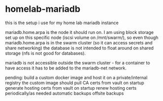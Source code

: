 # homelab-mariadb
this is the setup i use for my home lab mariadb instance

mariadb.home.arpa is the node it should run on.  I am using block storage set up on this specific node (iscsi volume on /mnt/swarm/), so even though mariadb.home.arpa is in the swarm cluster (so it can access secrets and share networking) the database is not intended to float around on shared storage (nfs is not good for databases).

mariadb is not accessible outside the swarm cluster - for a container to have access it has to be added to the mariadb-net network.

pending: 
build a custom docker image and host it on a private/internal registry
the custom image should
pull CA certs from vault on startup
generate hosting certs from vault on startup
renew hosting certs periodically/as needed
automatic backups
offsite backups